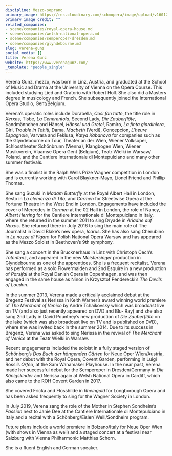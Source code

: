 ```yaml
---
discipline: Mezzo-soprano
primary_image: https://res.cloudinary.com/schmopera/image/upload/v1601222219/media/2020/09/VerenaGunz_u3gfit.jpg
primary_image_credit: ""
related_companies:
- scene/companies/royal-opera-house.md
- scene/companies/welsh-national-opera.md
- scene/companies/semperoper-dresden.md
- scene/companies/glyndebourne.md
slug: verena-gunz
social_media: []
title: Verena Gunz
website: https://www.verenagunz.com/
_template: "people_single"
---
```

Verena Gunz, mezzo, was born in Linz, Austria, and graduated at the School of Music and Drama at the University of Vienna on the Opera Course. This included studying Lied and Oratorio with Robert Holl. She also did a Masters degree in musicology and French. She subsequently joined the International Opera Studio, Gent/Belgium.

Verena’s operatic roles include Dorabella, _Così fan tutte_, the title role in _Xerxes_, Tisbe, _La Cenerentola_, Second Lady, _Die Zauberflöte_, Sandmännchen and Hänsel, _Hänsel und Gretel_, Ramiro, _La finta giardiniera_, Girl, _Trouble in Tahiti_, Dama, _Macbeth_ (Verdi), Concepcion, _L’heure Espagnole_, Varvara and Feklusa, _Katya Kabanova_ for companies such as the Glyndebourne on Tour, Theater an der Wien, Wiener Volksoper, Schlosstheater Schönbrunn (Vienna), Klangbogen Wien, Wiener Musikverein, Vlaamse Opera Gent (Belgium), Teatr Wielki in Warsaw/ Poland, and the Cantiere Internationale di Montepulciano and many other summer festivals. 

She was a finalist in the Ralph Wells Prize Wagner competition in London and is currently working with Carol Blaykner-Mayo, Lionel Friend and Phillip Thomas. 

She sang Suzuki in _Madam Butterfly_ at the Royal Albert Hall in London, Sesto in _La clemenza di Tito_, and _Carmen_ for Streetwise Opera at the Fortune Theatre in the West End in London. Engagements have included the cover of Mercedes in _Carmen_ at the 02 Hall in London, the role of Nancy, _Albert Herring_ for the Cantiere Internationale di Montepulciano in Italy, where she returned in the summer 2011 to sing Dryade in _Ariadne auf Naxos_. She returned there in July 2016 to sing the main role of The Journalist in David Blake’s new opera, _Icarus_. She has also sang Cherubino in _Le nozze di Figaro_ for Polish National Opera Warsaw and has appeared as the Mezzo Soloist in Beethoven’s 9th symphony. 

She sang a concert in the Brucknerhaus in Linz with Christoph Cech’s _Totentanz_, and appeared in the new _Meistersinger_ production in Glyndebourne as one of the apprentices. She is a frequent recitalist. Verena has performed as a solo Flowermaiden and 2nd Esquire in a new production of _Parsifal_ at the Royal Danish Opera in Copenhagen, and was then engaged in the same house as Ninon in Krzysztof Penderecki’s _The Devils of Loudon_. 

In the summer 2013, Verena made a critically acclaimed debut at the Bregenz Festival as Nerissa in Keith Warner’s award winning world premiere of _The Merchant of Venice_ by André Tchaikovsky which was broadcast live on TV (and also just recently appeared on DVD and Blu- Ray) and she also sang 2nd Lady in David Pountney’s new production of _Die Zauberflöte_ on the lake (which was also broadcast live on TV and is published on DVD), where she was invited back in the summer 2014. Due to its success in Bregenz, Verena was asked to sing Nerissa in the revival of _The Merchant of Venice_ at the Teatr Wielki in Warsaw. 

Recent engagements included the soloist in a fully staged version of Schönberg’s _Das Buch der hängenden Gärten_ for Neue Oper Wien/Austria, and her debut with the Royal Opera, Covent Garden, performing in Luigi Rossi’s _Orfeo_, at the Sam Wanamaker Playhouse. In the near past, Verena made her successful debut for the Semperoper in Dresden/Germany in _Die Königskinder_ and Nerissa again at Welsh National Opera in Cardiff, which also came to the ROH Covent Garden in 2017.

She covered Fricka and Flosshilde in _Rheingold_ for Longborough Opera and has been asked frequently to sing for the Wagner Society in London.

In July 2019, Verena sang the role of the Mother in Stephen Sondheim’s _Passion_ next to Janie Dee at the Cantiere Internationale di Montepulciano in Italy and a recital with a Schönberg/Eisler/ Weill/Sondheim program.

Future plans include a world premiere in Bolzano/Italy for Neue Oper Wien (with shows in Vienna as well) and a staged concert at a festival near Salzburg with Vienna Philharmonic Matthias Schorn.

She is a fluent English and German speaker.